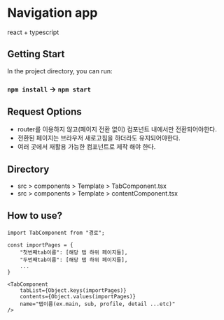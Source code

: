 # Navigation app

react + typescript

## Getting Start
In the project directory, you can run:
### `npm install` -> `npm start`


## Request Options
- router를 이용하지 않고(페이지 전환 없이) 컴포넌트 내에서만 전환되어야한다.
- 전환된 페이지는 브라우저 새로고침을 하더라도 유지되어야한다.
- 여러 곳에서 재활용 가능한 컴포넌트로 제작 해야 한다.

## Directory
- src > components > Template > TabComponent.tsx
- src > components > Template > contentComponent.tsx

## How to use?
```
import TabComponent from "경로";

const importPages = {
    "첫번째tab이름": [해당 탭 하위 페이지들],
    "두번째tab이름": [해당 탭 하위 페이지들],
    ...
}

<TabComponent 
    tabList={Object.keys(importPages)} 
    contents={Object.values(importPages)}
    name="탭이름(ex.main, sub, profile, detail ...etc)" 
/>
```